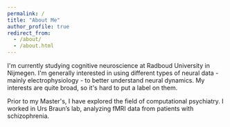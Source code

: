 ```yaml
---
permalink: /
title: "About Me"
author_profile: true
redirect_from: 
  - /about/
  - /about.html
---
```


I'm currently studying cognitive neuroscience at Radboud University in Nijmegen. I'm generally interested in using different types of neural data - mainly electrophysiology - to better understand neural dynamics. My interests are quite broad, so it's hard to put a label on them.

Prior to my Master's, I have explored the field of computational psychiatry. 
I worked in Urs Braun’s lab, analyzing fMRI data from patients with schizophrenia.



